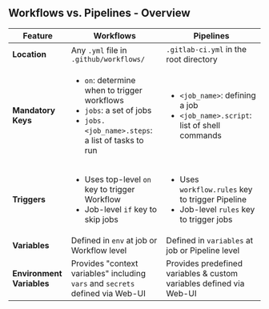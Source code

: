 ## <i class="fab fa-github"></i> Workflows vs. <i class="fab fa-gitlab"></i> Pipelines - Overview

| Feature                     | <i class="fab fa-github"></i> Workflows                          | <i class="fab fa-gitlab"></i>  Pipelines                          |
|-----------------------------|------------------------------------------------------------------|-------------------------------------------|
| **Location**                | Any `.yml` file in `.github/workflows/` | `.gitlab-ci.yml` in the root directory |
| **Mandatory Keys**          | <ul><li>`on`: determine when to trigger workflows</li><li> `jobs`: a set of jobs</li><li>`jobs.<job_name>.steps`: a list of tasks to run</li></ul>  | <ul><li>`<job_name>`: defining a job</li><li>`<job_name>.script`: list of shell commands</li></ul> |
| **Triggers**                | <ul><li>Uses top-level `on` key to trigger Workflow</li><li>Job-level `if` key to skip jobs</li></ul> | <ul><li>Uses `workflow.rules` key to trigger Pipeline</li><li>Job-level `rules` key to trigger jobs</li></ul> |
| **Variables**               | Defined in `env` at job or Workflow level | Defined in `variables` at job or Pipeline level |
| **Environment Variables**   | Provides "context variables" including `vars` and `secrets` defined via Web-UI | Provides predefined variables & custom variables defined via Web-UI |
